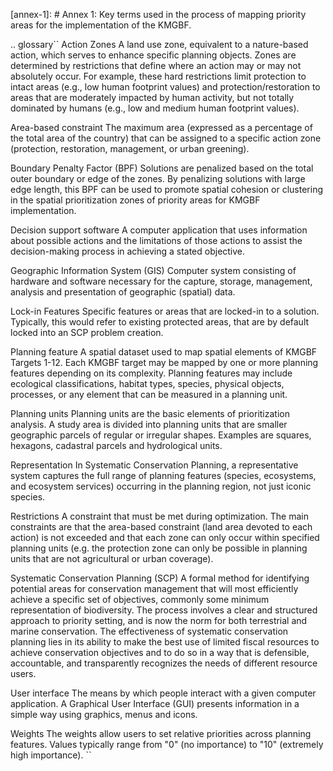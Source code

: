 [annex-1]: # Annex 1: Key terms used in the process of mapping priority areas for the implementation of the KMGBF.

.. glossary``
Action Zones 
      A land use zone, equivalent to a nature-based action, which serves to enhance specific planning objects. Zones are determined by restrictions that define where an action may or may not absolutely occur. For example, these hard restrictions limit protection to intact areas (e.g., low human footprint values) and protection/restoration to areas that are moderately impacted by human activity, but not totally dominated by humans (e.g., low and medium human footprint values). 
	  
   Area-based constraint
      The maximum area (expressed as a percentage of the total area of the country) that can be assigned to a specific action zone (protection, restoration, management, or urban greening).

   Boundary Penalty Factor (BPF)
      Solutions are penalized based on the total outer boundary or edge of the zones. By penalizing solutions with large edge length, this BPF can be used to promote spatial cohesion or clustering in the spatial prioritization zones of priority areas for KMGBF implementation. 

   Decision support software
      A computer application that uses information about possible actions and the limitations of those actions to assist the decision-making process in achieving a stated objective. 

   Geographic Information System (GIS)
      Computer system consisting of hardware and software necessary for the capture, storage, management, analysis and presentation of geographic (spatial) data. 
	  
   Lock-in Features
      Specific features or areas that are locked-in to a solution. Typically, this would refer to existing protected areas, that are by default locked into an SCP problem creation.  

   Planning feature
      A spatial dataset used to map spatial elements of KMGBF Targets 1-12. Each KMGBF target may be mapped by one or more planning features depending on its complexity. Planning features may include ecological classifications, habitat types, species, physical objects, processes, or any element that can be measured in a planning unit.

   Planning units
      Planning units are the basic elements of prioritization analysis. A study area is divided into planning units that are smaller geographic parcels of regular or irregular shapes. Examples are squares, hexagons, cadastral parcels and hydrological units. 

   Representation
      In Systematic Conservation Planning, a representative system captures the full range of planning features (species, ecosystems, and ecosystem services) occurring in the planning region, not just iconic species. 

   Restrictions
      A constraint that must be met during optimization. The main constraints are that the area-based constraint (land area devoted to each action) is not exceeded and that each zone can only occur within specified planning units (e.g. the protection zone can only be possible in planning units that are not agricultural or urban coverage).

   Systematic Conservation Planning (SCP)
      A formal method for identifying potential areas for conservation management that will most efficiently achieve a specific set of objectives, commonly some minimum representation of biodiversity. The process involves a clear and structured approach to priority setting, and is now the norm for both terrestrial and marine conservation. The effectiveness of systematic conservation planning lies in its ability to make the best use of limited fiscal resources to achieve conservation objectives and to do so in a way that is defensible, accountable, and transparently recognizes the needs of different resource users. 

   User interface
      The means by which people interact with a given computer application. A Graphical User Interface (GUI) presents information in a simple way using graphics, menus and icons.

   Weights
      The weights allow users to set relative priorities across planning features. Values typically range from "0" (no importance) to "10" (extremely high importance).
``
